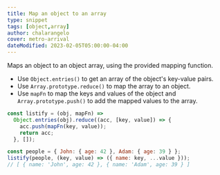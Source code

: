 ```yaml
---
title: Map an object to an array
type: snippet
tags: [object,array]
author: chalarangelo
cover: metro-arrival
dateModified: 2023-02-05T05:00:00-04:00
---
```


Maps an object to an object array, using the provided mapping function.

- Use `Object.entries()` to get an array of the object's key-value pairs.
- Use `Array.prototype.reduce()` to map the array to an object.
- Use `mapFn` to map the keys and values of the object and `Array.prototype.push()` to add the mapped values to the array.

```js
const listify = (obj, mapFn) =>
  Object.entries(obj).reduce((acc, [key, value]) => {
    acc.push(mapFn(key, value));
    return acc;
  }, []);
```

```js
const people = { John: { age: 42 }, Adam: { age: 39 } };
listify(people, (key, value) => ({ name: key, ...value }));
// [ { name: 'John', age: 42 }, { name: 'Adam', age: 39 } ]
```
